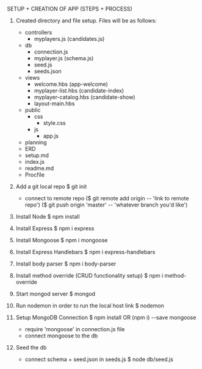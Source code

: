 SETUP + CREATION OF APP  (STEPS + PROCESS)

1. Created directory and file setup. Files will be as follows:
    - controllers
        - myplayers.js (candidates.js)
    - db 
        - connection.js
        - myplayer.js (schema.js) 
        - seed.js
        - seeds.json
    - views 
        - welcome.hbs (app-welcome)
        - myplayer-list.hbs (candidate-index)
        - myplayer-catalog.hbs (candidate-show)
        - layout-main.hbs
    - public
        - css
            - style.css
        - js
            - app.js
    - planning
     - ERD
     - setup.md 
    - index.js
    - readme.md
    - Procfile

2.  Add a git local repo
    $ git init
    - connect to remote repo 
        ($ git remote add origin -- 'link to remote repo')
        ($ git push origin 'master' -- 'whatever branch you'd like')

3. Install Node
    $ npm install

4. Install Express
    $ npm i express

5. Install Mongoose
    $ npm i mongoose

6. Install Express Handlebars
    $ npm i express-handlebars

7. Install body parser
    $ npm i body-parser

8. Install method override (CRUD functionality setup)
    $ npm i method-override

9. Start mongod server
    $ mongod 

10. Run nodemon in order to run the local host link
    $ nodemon

11. Setup MongoDB Connection
    $ npm install OR (npm i) --save mongoose
    - require 'mongoose' in connection.js file
    - connect mongoose to the db

12. Seed the db
    - connect schema + seed.json in seeds.js
    $ node db/seed.js

